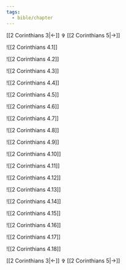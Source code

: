 ```yaml
---
tags:
  - bible/chapter
---
```


[[2 Corinthians 3|<-]] ✞ [[2 Corinthians 5|->]]

![[2 Corinthians 4.1]]

![[2 Corinthians 4.2]]

![[2 Corinthians 4.3]]

![[2 Corinthians 4.4]]

![[2 Corinthians 4.5]]

![[2 Corinthians 4.6]]

![[2 Corinthians 4.7]]

![[2 Corinthians 4.8]]

![[2 Corinthians 4.9]]

![[2 Corinthians 4.10]]

![[2 Corinthians 4.11]]

![[2 Corinthians 4.12]]

![[2 Corinthians 4.13]]

![[2 Corinthians 4.14]]

![[2 Corinthians 4.15]]

![[2 Corinthians 4.16]]

![[2 Corinthians 4.17]]

![[2 Corinthians 4.18]]

[[2 Corinthians 3|<-]] ✞ [[2 Corinthians 5|->]]
